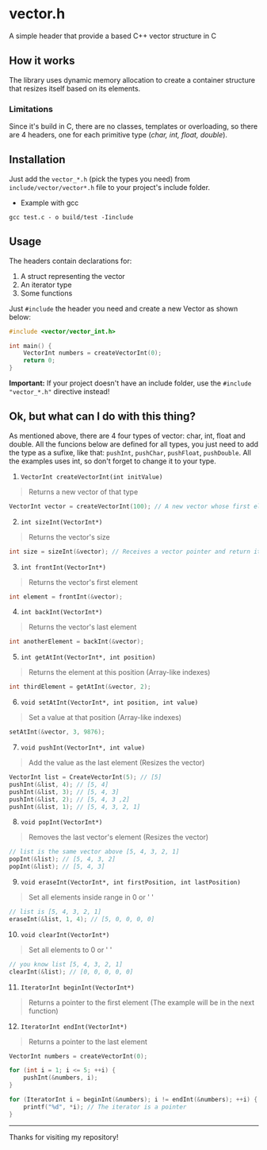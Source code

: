 # vector.h
A simple header that provide a based C++ vector structure in C

## How it works
The library uses dynamic memory allocation to create a container structure that resizes itself based on its elements.

### Limitations
Since it's build in C, there are no classes, templates or overloading, so there are 4 headers, one for each primitive type (_char, int, float, double_).

## Installation

Just add the `vector_*.h` (pick the types you need) from `include/vector/vector*.h` file to your project's include folder.

- Example with gcc

`gcc test.c - o build/test -Iinclude`

## Usage

The headers contain declarations for:

1. A struct representing the vector
2. An iterator type
3. Some functions

Just `#include` the header you need and create a new Vector as shown below:

```c
#include <vector/vector_int.h>

int main() {
    VectorInt numbers = createVectorInt(0);
    return 0;
}
```

**Important:** If your project doesn't have an include folder, use the `#include "vector_*.h"` directive instead!

## Ok, but what can I do with this thing?

As mentioned above, there are 4 four types of vector: char, int, float and double. All the funcions below are defined for all types, you just need to add the type as a sufixe, like that: `pushInt`, `pushChar`, `pushFloat`, `pushDouble`. All the examples uses int, so don't forget to change it to your type.

1. `VectorInt createVectorInt(int initValue)`
> Returns a new vector of that type

```c
VectorInt vector = createVectorInt(100); // A new vector whose first element is 100
```

2. `int sizeInt(VectorInt*)`
> Returns the vector's size

```c
int size = sizeInt(&vector); // Receives a vector pointer and return its size;
```

3. `int frontInt(VectorInt*)`
> Returns the vector's first element

```c
int element = frontInt(&vector);
```

4. `int backInt(VectorInt*)`
> Returns the vector's last element

```c
int anotherElement = backInt(&vector);
```

5. `int getAtInt(VectorInt*, int position)`
> Returns the element at this position (Array-like indexes)

```c
int thirdElement = getAtInt(&vector, 2);
```

6. `void setAtInt(VectorInt*, int position, int value)`
> Set a value at that position (Array-like indexes)

```c
setAtInt(&vector, 3, 9876);
```

7. `void pushInt(VectorInt*, int value)`
> Add the value as the last element (Resizes the vector)

```c
VectorInt list = CreateVectorInt(5); // [5]
pushInt(&list, 4); // [5, 4]
pushInt(&list, 3); // [5, 4, 3]
pushInt(&list, 2); // [5, 4, 3 ,2]
pushInt(&list, 1); // [5, 4, 3, 2, 1]
```

8. `void popInt(VectorInt*)`
> Removes the last vector's element (Resizes the vector)

```c
// list is the same vector above [5, 4, 3, 2, 1]
popInt(&list); // [5, 4, 3, 2]
popInt(&list); // [5, 4, 3]
```

9. `void eraseInt(VectorInt*, int firstPosition, int lastPosition)`
> Set all elements inside range in 0 or ' '

```c
// list is [5, 4, 3, 2, 1]
eraseInt(&list, 1, 4); // [5, 0, 0, 0, 0]
```

10. `void clearInt(VectorInt*)`
> Set all elements to 0 or ' '

```c
// you know list [5, 4, 3, 2, 1]
clearInt(&list); // [0, 0, 0, 0, 0]
```

11. `IteratorInt beginInt(VectorInt*)`
> Returns a pointer to the first element (The example will be in the next function)

12. `IteratorInt endInt(VectorInt*)`
> Returns a pointer to the last element

```c
VectorInt numbers = createVectorInt(0);

for (int i = 1; i <= 5; ++i) {
    pushInt(&numbers, i);
}

for (IteratorInt i = beginInt(&numbers); i != endInt(&numbers); ++i) {
    printf("%d", *i); // The iterator is a pointer
}
```

-----

Thanks for visiting my repository!

